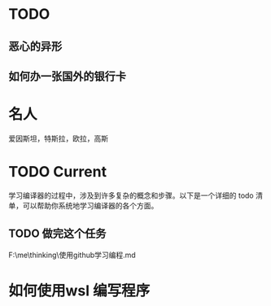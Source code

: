 

# TODO
## 恶心的异形
## 如何办一张国外的银行卡

# 名人
爱因斯坦，特斯拉，欧拉，高斯


# TODO Current

学习编译器的过程中，涉及到许多复杂的概念和步骤。以下是一个详细的 todo 清单，可以帮助你系统地学习编译器的各个方面。

## TODO 做完这个任务
F:\me\thinking\使用github学习编程.md

# 如何使用wsl 编写程序
